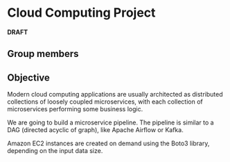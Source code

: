 # Cloud Computing Project
**DRAFT**

## Group members

## Objective
Modern cloud computing applications are usually architected as distributed collections of loosely coupled microservices, with each collection of microservices performing some business logic.

We are going to build a microservice pipeline. The pipeline is similar to a DAG (directed acyclic of graph), like Apache Airflow or Kafka.

Amazon EC2 instances are created on demand using the Boto3 library, depending on the input data size.

<!-- Grid computing: needs to stop other instances once the solution is found. -->